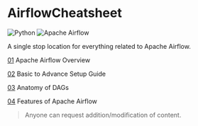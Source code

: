 # AirflowCheatsheet

![Python](https://img.shields.io/badge/language-Python-brightgreen.svg)
![Apache Airflow](https://img.shields.io/badge/tool-Airflow-brightgreen.svg)

A single stop location for everything related to Apache Airflow.


[01](./Overview/README.md) Apache Airflow Overview

[02](./Setup/README.md) Basic to Advance Setup Guide

[03](./DAG/README.md) Anatomy of DAGs

[04](./Features/README.md) Features of Apache Airflow



> Anyone can request addition/modification of content.